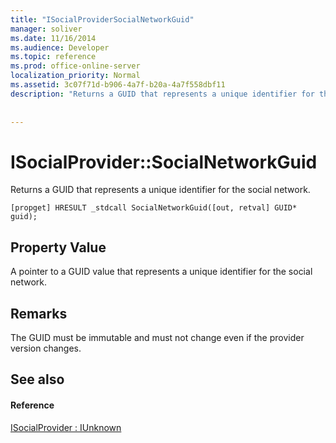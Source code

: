 ```yaml
---
title: "ISocialProviderSocialNetworkGuid"
manager: soliver
ms.date: 11/16/2014
ms.audience: Developer
ms.topic: reference
ms.prod: office-online-server
localization_priority: Normal
ms.assetid: 3c07f71d-b906-4a7f-b20a-4a7f558dbf11
description: "Returns a GUID that represents a unique identifier for the social network."
 
 
---
```


# ISocialProvider::SocialNetworkGuid

Returns a GUID that represents a unique identifier for the social network.
  
```
[propget] HRESULT _stdcall SocialNetworkGuid([out, retval] GUID* guid);
```

## Property Value

A pointer to a GUID value that represents a unique identifier for the social network.
  
## Remarks

The GUID must be immutable and must not change even if the provider version changes.
  
## See also

#### Reference

[ISocialProvider : IUnknown](isocialprovideriunknown.md)

